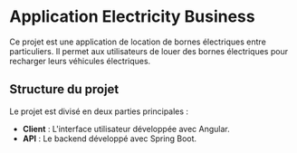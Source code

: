 # Application Electricity Business

Ce projet est une application de location de bornes électriques entre particuliers. Il permet aux utilisateurs de louer des bornes électriques pour recharger leurs véhicules électriques.

## Structure du projet

Le projet est divisé en deux parties principales :
- **Client** : L'interface utilisateur développée avec Angular.
- **API** : Le backend développé avec Spring Boot.
